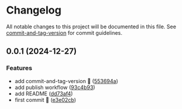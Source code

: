 # Changelog

All notable changes to this project will be documented in this file. See [commit-and-tag-version](https://github.com/absolute-version/commit-and-tag-version) for commit guidelines.

## 0.0.1 (2024-12-27)


### Features

* add commit-and-tag-version :rocket: ([553694a](https://github.com/LordRonz/time-humanizer/commit/553694a4a7e20a1d028133771c3acb247df381af))
* add publish workflow ([93c4b93](https://github.com/LordRonz/time-humanizer/commit/93c4b937643757fd010df2f36219a87db67e368d))
* add README ([dd73af4](https://github.com/LordRonz/time-humanizer/commit/dd73af434d30399b77ff20e437b6c96173be72d0))
* first commit :rocket: ([e3e02cb](https://github.com/LordRonz/time-humanizer/commit/e3e02cb7e78158d341f7a6bdbc92c2602974af9f))
